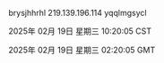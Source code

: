brysjhhrhl 219.139.196.114 yqqlmgsycl

2025年 02月 19日 星期三 10:20:05 CST

2025年 02月 19日 星期三 02:20:05 GMT
